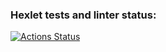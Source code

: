### Hexlet tests and linter status:
[![Actions Status](https://github.com/irakuruss/layout-designer-project-58/actions/workflows/hexlet-check.yml/badge.svg)](https://github.com/irakuruss/layout-designer-project-58/actions)